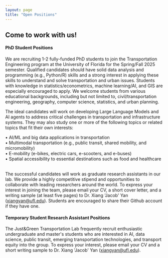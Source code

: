 ```yaml
---
layout: page
title: "Open Positions"
---
```


## Come to work with us!

<!--- 
#### Postdoc Scholar Position
We are looking for an energetic postdoc scholar to join the lab in Summer or Fall 2025. In this position, you will work on projects related to public transit and sustainable transportation systems (e.g., bicycles, EVs, and shared mobility), funded by NSF and USDOT. You are encouraged to propose your own research ideas that fit into the lab's mission. You are expected to conduct independent research, supervise graduate and undergraduate students, contribute to teaching and research proposals, and perform project management. 

The ideal candidate should have solid data analysis and programming (e.g., Python/R) skills and a strong background in statistical learning (statistics/econometrics or machine learning/AI). We welcome applicants from various educational backgrounds, including but not limited to, civil/transportation engineering, geography, computer science, statistics, and urban planning.

The position offers a competitive salary and benefits. This is a one-year appointment with the potential of extending to two to three years. If you are interested, please submit your complete CV, a short cover letter outlining your interests, and a research statement (up to 2 pages) to me (xiangyan@ufl.edu). The search for this position is ongoing.


--->

#### PhD Student Positions

We are recruiting 1-2 fully-funded PhD students to join the Transportation Engineering program at the University of Florida for the Spring/Fall 2025 semester. Qualified candidates should have solid data analysis and programming (e.g., Python/R) skills and a strong interest in applying these skills to understand and solve transportation and urban issues. Students with knowledge in statistics/econometrics, machine learning/AI, and GIS are especially encouraged to apply. We welcome students from various educational backgrounds, including but not limited to, civil/transportation engineering, geography, computer science, statistics, and urban planning.
&nbsp;

The ideal candidates will work on developing Large Language Models and AI agents to address critical challenges in transportation and infrastructure systems. They may also study one or more of the following topics or related topics that fit their own interests: 

•	AI/ML and big data applications in transportation<br/>
•	Multimodal transportation (e.g., public transit, shared mobility, and micromobility)<br/>
• E-mobility (e-bikes, electric cars, e-scooters, and e-buses) <br/>
•	Spatial accessibility to essential destinations such as food and healthcare
&nbsp;

The successful candidates will work as graduate research assistants in our lab. We provide a highly competitive stipend and opportunities to collaborate with leading researchers around the world. To express your interest in joining the team, please email your CV, a short cover letter, and a writing sample (at least five pages) to Dr. Xiang 'Jacob' Yan (xiangyan@ufl.edu). Students are encouraged to share their Github account if they have one. 
&nbsp;



#### Temporary Student Research Assistant Positions

The Just&Green Transportation Lab frequently recruit enthusiastic undergraduate and master's students who are interested in AI, data science, public transit, emerging transportation technologies, and transport equity into the group. To express your interest, please email your CV and a short writing sample to Dr. Xiang 'Jacob' Yan (xiangyan@ufl.edu).
